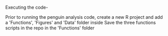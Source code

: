 Executing the code-

Prior to running the penguin analysis code, create a new R project and add a 'Functions', 'Figures' and 'Data' folder inside
Save the three functions scripts in the repo in the 'Functions' folder
